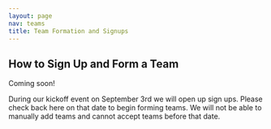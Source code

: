 ```yaml
---
layout: page
nav: teams
title: Team Formation and Signups
---
```


## How to Sign Up and Form a Team

Coming soon! 

During our kickoff event on September 3rd we will open up sign ups. Please check back here on that date
to begin forming teams. We will not be able to manually add teams and cannot accept teams before that date.

